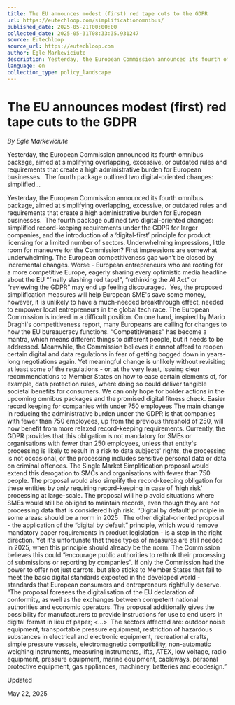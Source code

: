 ```yaml
---
title: The EU announces modest (first) red tape cuts to the GDPR
url: https://eutechloop.com/simplificationomnibus/
published_date: 2025-05-21T00:00:00
collected_date: 2025-05-31T08:33:35.931247
source: Eutechloop
source_url: https://eutechloop.com
author: Egle Markeviciute
description: Yesterday, the European Commission announced its fourth omnibus package, aimed at simplifying overlapping, excessive, or outdated rules and requirements that create a high administrative burden for European businesses.  The fourth package outlined two digital-oriented changes: simplified...
language: en
collection_type: policy_landscape
---
```


# The EU announces modest (first) red tape cuts to the GDPR

*By Egle Markeviciute*

Yesterday, the European Commission announced its fourth omnibus package, aimed at simplifying overlapping, excessive, or outdated rules and requirements that create a high administrative burden for European businesses.  The fourth package outlined two digital-oriented changes: simplified...

Yesterday, the European Commission announced its fourth omnibus package, aimed at simplifying overlapping, excessive, or outdated rules and requirements that create a high administrative burden for European businesses.  The fourth package outlined two digital-oriented changes: simplified record-keeping requirements under the GDPR for larger companies, and the introduction of a ‘digital-first’ principle for product licensing for a limited number of sectors. Underwhelming impressions, little room for maneuvre for the Commission? First impressions are somewhat underwhelming. The European competitiveness gap won’t be closed by incremental changes. Worse - European entrepreneurs who are rooting for a more competitive Europe, eagerly sharing every optimistic media headline about the EU “finally slashing red tape!", “rethinking the AI Act” or “reviewing the GDPR” may end up feeling discouraged.  Yes, the proposed simplification measures will help European SME's save some money, however, it is unlikely to have a much-needed breakthrough effect, needed to empower local entrepreneurs in the global tech race. The European Commission is indeed in a difficult position. On one hand, inspired by Mario Draghi's competitiveness report, many Europeans are calling for changes to how the EU bureaucracy functions. “Competitiveness” has become a mantra, which means different things to different people, but it needs to be addressed. Meanwhile, the Commission believes it cannot afford to reopen certain digital and data regulations in fear of getting bogged down in years-long negotiations again. Yet meaningful change is unlikely without revisiting at least some of the regulations - or, at the very least, issuing clear recommendations to Member States on how to ease certain elements of, for example, data protection rules, where doing so could deliver tangible societal benefits for consumers. We can only hope for bolder actions in the upcoming omnibus packages and the promised digital fitness check. Easier record keeping for companies with under 750 employees The main change in reducing the administrative burden under the GDPR is that companies with fewer than 750 employees, up from the previous threshold of 250, will now benefit from more relaxed record-keeping requirements. Currently, the GDPR provides that this obligation is not mandatory for SMEs or organisations with fewer than 250 employees, unless that entity's processing is likely to result in a risk to data subjects' rights, the processing is not occasional, or the processing includes sensitive personal data or data on criminal offences. The Single Market Simplification proposal would extend this derogation to SMCs and organisations with fewer than 750 people. The proposal would also simplify the record-keeping obligation for these entities by only requiring record-keeping in case of ‘high risk' processing at large-scale. The proposal will help avoid situations where SMEs would still be obliged to maintain records, even though they are not processing data that is considered high risk.  ‘Digital by default’ principle in some areas: should be a norm in 2025   The other digital-oriented proposal - the application of the “digital by default” principle, which would remove mandatory paper requirements in product legislation - is a step in the right direction. Yet it's unfortunate that these types of measures are still needed in 2025, when this principle should already be the norm. The Commission believes this could “encourage public authorities to rethink their processing of submissions or reporting by companies”. If only the Commission had the power to offer not just carrots, but also sticks to Member States that fail to meet the basic digital standards expected in the developed world - standards that European consumers and entrepreneurs rightfully deserve. “The proposal foresees the digitalisation of the EU declaration of conformity, as well as the exchanges between competent national authorities and economic operators. The proposal additionally gives the possibility for manufacturers to provide instructions for use to end users in digital format in lieu of paper; &lt;...&gt;  The sectors affected are: outdoor noise equipment, transportable pressure equipment, restriction of hazardous substances in electrical and electronic equipment, recreational crafts, simple pressure vessels, electromagnetic compatibility, non-automatic weighing instruments, measuring instruments, lifts, ATEX, low voltage, radio equipment, pressure equipment, marine equipment, cableways, personal protective equipment, gas appliances, machinery, batteries and ecodesign.”

Updated 
 
 May 22, 2025